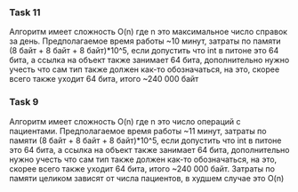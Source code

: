 ### Task 11
Алгоритм имеет сложность O(n) где n это максимальное число справок за день. Предполагаемое время работы ~10 минут,
затраты по памяти (8 байт + 8 байт + 8 байт)*10^5, если допустить что int в питоне это 64 бита, а ссылка на объект также занимает 64 бита,
дополнительно нужно учесть что сам тип также должен как-то обозначаться, на это, скорее всего также уходит 64 бита,
итого ~240 000 байт

### Task 9
Алгоритм имеет сложность O(n) где n это число операций с пациентами. Предполагаемое время работы ~11 минут,
затраты по памяти (8 байт + 8 байт + 8 байт)*10^5, если допустить что int в питоне это 64 бита, а ссылка на объект также занимает 64 бита,
дополнительно нужно учесть что сам тип также должен как-то обозначаться, на это, скорее всего также уходит 64 бита,
итого ~240 000 байт. Затраты по памяти целиком зависят от числа пациентов, в худшем случае это O(n)